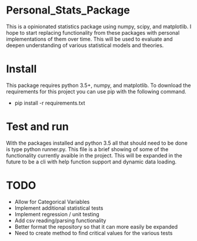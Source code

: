 # Personal_Stats_Package
This is a opinionated statistics package using numpy, scipy, and matplotlib. I hope to start replacing functionality from these packages with personal implementations of them over time. This will be used to evaluate and deepen understanding of various statistical models and theories. 

# Install
This package requires python 3.5+, numpy, and matplotlib. 
To download the requirements for this project you can use pip with the following command.
* pip install -r requirements.txt

# Test and run
With the packages installed and python 3.5 all that should need to be done is type python runner.py. This file is a brief showing of some of the functionality currently avaible in the project. This will be expanded in the future to be a cli with help function support and dynamic data loading.
# TODO
* Allow for Categorical Variables
* Implement additional statistical tests
* Implement regression / unit testing
* Add csv reading/parsing functionality
* Better format the repository so that it can more easily be expanded
* Need to create method to find critical values for the various tests
